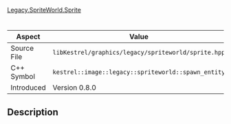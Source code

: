 [Legacy.SpriteWorld.Sprite](index.md)
# 
| Aspect | Value |
| --- | --- |
| Source File | `libKestrel/graphics/legacy/spriteworld/sprite.hpp` |
| C++ Symbol | `kestrel::image::legacy::spriteworld::spawn_entity` |
| Introduced | Version 0.8.0 |
## Description

